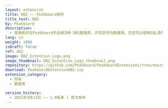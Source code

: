 ```yaml
---
layout: extension
title: DB2 —— Peakboard拓件
title_text: DB2
by: Peakboard
description: 
  - 使用拓件在Peakboard中连接IBM DB2数据库，并将其作为数据源。您还可以使用SQL语句从DB2数据库中读取数据。
lang: cn
weight: 1000
isDraft: false
ref: db2
image: DB2_Extention_Logo.png
image_thumbnail: DB2_Extention_Logo_thumbnail.png
repository: https://github.com/Peakboard/PeakboardExtensions/tree/master/DB2
download: PeakboardExtensionDB2.zip
extension_category:
  - 所有
  - 数据库

version_history:
  - 2021年3月13日 —— 1.0版本 | 首次发布
---
```

